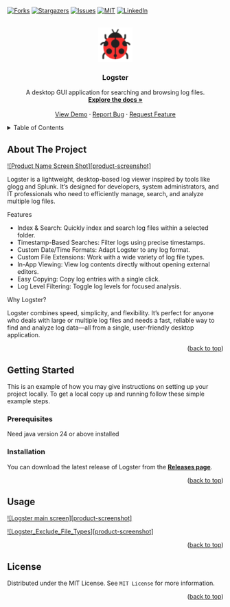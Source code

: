  
[![Forks][forks-shield]][forks-url]
[![Stargazers][stars-shield]][stars-url]
[![Issues][issues-shield]][issues-url]
[![MIT][license-shield]][license-url]
[![LinkedIn][linkedin-shield]][linkedin-url]



<!-- PROJECT LOGO -->
<br /> 
<div align="center">
  <a href="https://github.com/vivekg13186/logster">
    <img src="./wiki/images/logo.png" alt="Logo" width="80" height="80">
  </a>

<h3 align="center">Logster</h3>

  <p align="center">
    A desktop GUI application for searching and browsing log files.
    <br />
    <a href="https://github.com/vivekg13186/logster"><strong>Explore the docs »</strong></a>
    <br />
    <br />
    <a href="https://github.com/vivekg13186/logster">View Demo</a>
    &middot;
    <a href="https://github.com/vivekg13186/logster/issues/new?labels=bug&template=bug-report---.md">Report Bug</a>
    &middot;
    <a href="https://github.com/vivekg13186/logster/issues/new?labels=enhancement&template=feature-request---.md">Request Feature</a>
  </p>
</div>



<!-- TABLE OF CONTENTS -->
<details>
  <summary>Table of Contents</summary>
  <ol>
    <li>
      <a href="#about-the-project">About The Project</a>
      <ul>
        <li><a href="#built-with">Built With</a></li>
      </ul>
    </li>
    <li>
      <a href="#getting-started">Getting Started</a>
      <ul>
        <li><a href="#prerequisites">Prerequisites</a></li>
        <li><a href="#installation">Installation</a></li>
      </ul>
    </li>
    <li><a href="#usage">Usage</a></li>
    <li><a href="#roadmap">Roadmap</a></li>
    <li><a href="#contributing">Contributing</a></li>
    <li><a href="#license">License</a></li>
    <li><a href="#contact">Contact</a></li>
    <li><a href="#acknowledgments">Acknowledgments</a></li>
  </ol>
</details>



<!-- ABOUT THE PROJECT -->
## About The Project

[![Product Name Screen Shot][product-screenshot]](./wiki/images/Main.PNG)

Logster is a lightweight, desktop-based log viewer inspired by tools like glogg and Splunk. It’s designed for developers, system administrators, and IT professionals who need to efficiently manage, search, and analyze multiple log files.

Features

 - Index & Search: Quickly index and search log files within a selected folder. 
 - Timestamp-Based Searches: Filter logs using precise timestamps.
 - Custom Date/Time Formats: Adapt Logster to any log format.
 - Custom File Extensions: Work with a wide variety of log file types.
 - In-App Viewing: View log contents directly without opening external editors.
 - Easy Copying: Copy log entries with a single click.
 - Log Level Filtering: Toggle log levels for focused analysis.

Why Logster?

Logster combines speed, simplicity, and flexibility. It’s perfect for anyone who deals with large or multiple log files and needs a fast, reliable way to find and analyze log data—all from a single, user-friendly desktop application.

<p align="right">(<a href="#readme-top">back to top</a>)</p>




<!-- GETTING STARTED -->
## Getting Started

This is an example of how you may give instructions on setting up your project locally.
To get a local copy up and running follow these simple example steps.

### Prerequisites

 Need java version 24 or above installed

### Installation

 You can download the latest release of Logster from the **[Releases page](../../releases/latest)**.


<p align="right">(<a href="#readme-top">back to top</a>)</p>

<!-- USAGE EXAMPLES -->
## Usage

[![Logster main screen][product-screenshot]](./wiki/images/Logster_Main_screen.png)

[![Logster_Exclude_File_Types][product-screenshot]](./wiki/images/Logster_Exclude_File_Types.png)

<p align="right">(<a href="#readme-top">back to top</a>)</p>



<!-- LICENSE -->
## License

Distributed under the MIT License. See `MIT License` for more information.

<p align="right">(<a href="#readme-top">back to top</a>)</p>



<!-- MARKDOWN LINKS & IMAGES -->
<!-- https://www.markdownguide.org/basic-syntax/#reference-style-links -->
[forks-shield]: https://img.shields.io/github/forks/vivekg13186/logster.svg?style=for-the-badge
[forks-url]: https://github.com/vivekg13186/logster/network/members
[stars-shield]: https://img.shields.io/github/stars/vivekg13186/logster.svg?style=for-the-badge
[stars-url]: https://github.com/vivekg13186/logster/stargazers
[issues-shield]: https://img.shields.io/github/issues/vivekg13186/logster.svg?style=for-the-badge
[issues-url]: https://github.com/vivekg13186/logster/issues
[license-shield]: https://img.shields.io/github/license/vivekg13186/logster.svg?style=for-the-badge
[license-url]: https://github.com/vivekg13186/logster/blob/master/LICENSE.txt
[linkedin-shield]: https://img.shields.io/badge/-LinkedIn-black.svg?style=for-the-badge&logo=linkedin&colorB=555
[linkedin-url]: https://www.linkedin.com/in/vivek-gangadharan-4b836816
 
 